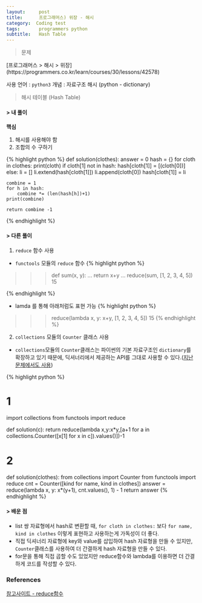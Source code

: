```yaml
---
layout:     post
title:      프로그래머스) 위장 - 해시
category:  Coding test
tags: 		programmers python
subtitle:   Hash Table
---
```


<blockquote>문제</blockquote>
[프로그래머스 > 해시 > 위장](https://programmers.co.kr/learn/courses/30/lessons/42578)

사용 언어 : `python3`
개념 : 자료구조 해시 (python - dictionary)

<blockquote>해시 테이블 (Hash Table)</blockquote>


#### > 내 풀이

**핵심**
1) 해시를 사용해야 함
2) 조합의 수 구하기


{% highlight python %}
def solution(clothes):
    answer = 0
    hash = {}
    for cloth in clothes:
        print(cloth)
        if cloth[1] not in hash:
            hash[cloth[1]] = [(cloth[0])]
        else:
            li = []
            li.extend(hash[cloth[1]])
            li.append(cloth[0])
            hash[cloth[1]] = li

    combine = 1
    for h in hash:
        combine *= (len(hash[h])+1)
    print(combine)

    return combine -1
{% endhighlight %}

<p><h4> > 다른 풀이</h4></p>

1) `reduce` 함수 사용
- `functools` 모듈의 `reduce` 함수
{% highlight python %}
>>> def sum(x, y):
... return x+y
...
>>> reduce(sum, [1, 2, 3, 4, 5])
15

{% endhighlight %}

- lamda 를 통해 아래처럼도 표현 가능
{% highlight python %}
>>> reduce(lambda x, y: x+y, [1, 2, 3, 4, 5])
15
{% endhighlight %}

2) `collections` 모듈의 `Counter` 클래스 사용
- `collections`모듈의 `Counter`클래스는 파이썬의 기본 자료구조인 `dictionary`를 확장하고 있기 때문에, 딕셔너리에서 제공하는 API를 그대로 사용할 수 있다.([지난 문제에서도 사용](https://swimminghwang.github.io/study/2020/06/29/ct-001/))

{% highlight python %}

# 1

import collections
from functools import reduce

def solution(c):
    return reduce(lambda x,y:x*y,[a+1 for a in collections.Counter([x[1] for x in c]).values()])-1

# 2

def solution(clothes):
    from collections import Counter
    from functools import reduce
    cnt = Counter([kind for name, kind in clothes])
    answer = reduce(lambda x, y: x*(y+1), cnt.values(), 1) - 1
    return answer
{% endhighlight %}



#### > 배운 점
- list 쌍 자료형에서 hash로 변환할 때, `for cloth in clothes:` 보다 `for name, kind in clothes` 이렇게 표현하고 사용하는게 가독성이 더 좋다.
- 직접 딕셔너리 자료형에 key와 value를 삽입하여 hash 자료형을 만들 수 있지만, `Counter`클래스를 사용하여 더 간결하게 hash 자료형을 만들 수 있다.
- for문을 통해 직접 곱할 수도 있었지만 reduce함수와 lambda를 이용하면 더 간결하게 코드를 작성할 수 있다.



### References
[참고사이트 - reduce함수](https://codepractice.tistory.com/86)
